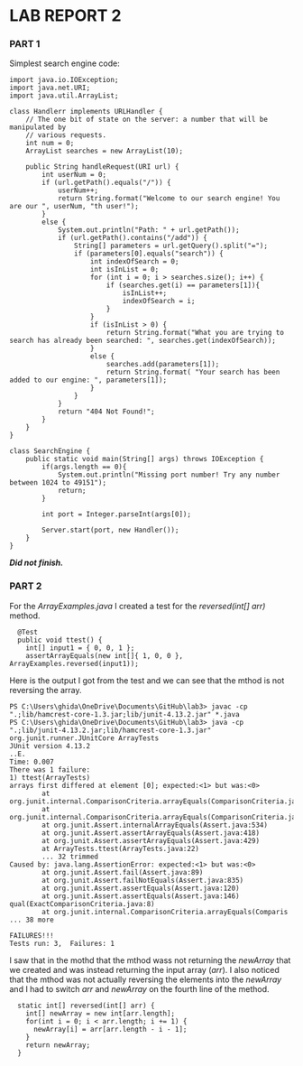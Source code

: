 # LAB REPORT 2
### PART 1
Simplest search engine code:
<pre><code>import java.io.IOException;
import java.net.URI;
import java.util.ArrayList;

class Handlerr implements URLHandler {
    // The one bit of state on the server: a number that will be manipulated by
    // various requests.
    int num = 0;
    ArrayList<String> searches = new ArrayList<String>(10);

    public String handleRequest(URI url) {
        int userNum = 0;
        if (url.getPath().equals("/")) {
            userNum++;
            return String.format("Welcome to our search engine! You are our ", userNum, "th user!");
        } 
        else {
            System.out.println("Path: " + url.getPath());
            if (url.getPath().contains("/add")) {
                String[] parameters = url.getQuery().split("=");
                if (parameters[0].equals("search")) {
                    int indexOfSearch = 0;
                    int isInList = 0;
                    for (int i = 0; i > searches.size(); i++) {
                        if (searches.get(i) == parameters[1]){
                            isInList++;
                            indexOfSearch = i;
                        }
                    }
                    if (isInList > 0) {
                        return String.format("What you are trying to search has already been searched: ", searches.get(indexOfSearch));
                    }
                    else {
                        searches.add(parameters[1]);
                        return String.format( "Your search has been added to our engine: ", parameters[1]);
                    }
                }
            }
            return "404 Not Found!";
        }
    }
}

class SearchEngine {
    public static void main(String[] args) throws IOException {
        if(args.length == 0){
            System.out.println("Missing port number! Try any number between 1024 to 49151");
            return;
        }

        int port = Integer.parseInt(args[0]);

        Server.start(port, new Handler());
    }
}</code></pre>

***Did not finish.***
 
### PART 2
For the *ArrayExamples.java* I created a test for the *reversed(int[] arr)* method.
<pre><code>  @Test
  public void ttest() {
    int[] input1 = { 0, 0, 1 };
    assertArrayEquals(new int[]{ 1, 0, 0 }, ArrayExamples.reversed(input1)); </code></pre>
 
Here is the output I got from the test and we can see that the mthod is not reversing the array.
<pre><code>PS C:\Users\ghida\OneDrive\Documents\GitHub\lab3> javac -cp ".;lib/hamcrest-core-1.3.jar;lib/junit-4.13.2.jar" *.java
PS C:\Users\ghida\OneDrive\Documents\GitHub\lab3> java -cp ".;lib/junit-4.13.2.jar;lib/hamcrest-core-1.3.jar" org.junit.runner.JUnitCore ArrayTests
JUnit version 4.13.2
..E.
Time: 0.007
There was 1 failure:
1) ttest(ArrayTests)
arrays first differed at element [0]; expected:<1> but was:<0>       
        at org.junit.internal.ComparisonCriteria.arrayEquals(ComparisonCriteria.java:78)
        at org.junit.internal.ComparisonCriteria.arrayEquals(ComparisonCriteria.java:28)
        at org.junit.Assert.internalArrayEquals(Assert.java:534)     
        at org.junit.Assert.assertArrayEquals(Assert.java:418)       
        at org.junit.Assert.assertArrayEquals(Assert.java:429)       
        at ArrayTests.ttest(ArrayTests.java:22)
        ... 32 trimmed
Caused by: java.lang.AssertionError: expected:<1> but was:<0>        
        at org.junit.Assert.fail(Assert.java:89)
        at org.junit.Assert.failNotEquals(Assert.java:835)
        at org.junit.Assert.assertEquals(Assert.java:120)
        at org.junit.Assert.assertEquals(Assert.java:146)
qual(ExactComparisonCriteria.java:8)
        at org.junit.internal.ComparisonCriteria.arrayEquals(Comparis        ... 38 more

FAILURES!!!
Tests run: 3,  Failures: 1 </code></pre>

I saw that in the mothd that the mthod wass not returning the *newArray* that we created and was instead returning the input array (*arr*).
I also noticed that the mthod was not actually reversing the elements into the *newArray* and I had to switch *arr* and *newArray* on the fourth line of the method.
<pre><code>  static int[] reversed(int[] arr) {
    int[] newArray = new int[arr.length];
    for(int i = 0; i < arr.length; i += 1) {
      newArray[i] = arr[arr.length - i - 1];
    }
    return newArray;
  }</code></pre>
